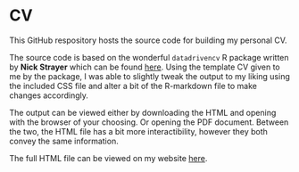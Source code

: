 # CV
This GitHub respository hosts the source code for building my personal CV.

The source code is based on the wonderful `datadrivencv` R package written by **Nick Strayer** which can be found [here](https://github.com/nstrayer/datadrivencv).
Using the template CV given to me by the package, I was able to slightly tweak the output to my liking using the included CSS file and alter a bit of the R-markdown file to make changes accordingly.

The output can be viewed either by downloading the HTML and opening with the browser of your choosing. Or opening the PDF document.
Between the two, the HTML file has a bit more interactibility, however they both convey the same information. 

The full HTML file can be viewed on my website [here](https://trevornishida.com/cv).

